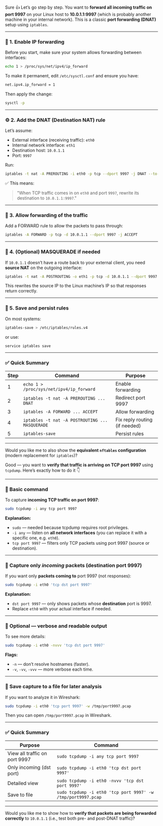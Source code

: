 Sure 👍 Let’s go step by step.
You want to **forward all incoming traffic on port 9997** on your Linux host to **10.0.1.1:9997** (which is probably another machine in your internal network).
This is a classic **port forwarding (DNAT)** setup using `iptables`.

---

### 🧭 1. Enable IP forwarding

Before you start, make sure your system allows forwarding between interfaces:

```bash
echo 1 > /proc/sys/net/ipv4/ip_forward
```

To make it permanent, edit `/etc/sysctl.conf` and ensure you have:

```bash
net.ipv4.ip_forward = 1
```

Then apply the change:

```bash
sysctl -p
```

---

### ⚙️ 2. Add the DNAT (Destination NAT) rule

Let’s assume:

* External interface (receiving traffic): `eth0`
* Internal network interface: `eth1`
* Destination host: `10.0.1.1`
* Port: `9997`

Run:

```bash
iptables -t nat -A PREROUTING -i eth0 -p tcp --dport 9997 -j DNAT --to-destination 10.0.1.1:9997
```

✅ This means:

> "When TCP traffic comes in on `eth0` and port `9997`, rewrite its destination to `10.0.1.1:9997`."

---

### 🔁 3. Allow forwarding of the traffic

Add a FORWARD rule to allow the packets to pass through:

```bash
iptables -A FORWARD -p tcp -d 10.0.1.1 --dport 9997 -j ACCEPT
```

---

### 🧩 4. (Optional) MASQUERADE if needed

If `10.0.1.1` doesn’t have a route back to your external client, you need **source NAT** on the outgoing interface:

```bash
iptables -t nat -A POSTROUTING -o eth1 -p tcp -d 10.0.1.1 --dport 9997 -j MASQUERADE
```

This rewrites the source IP to the Linux machine’s IP so that responses return correctly.

---

### 🧱 5. Save and persist rules

On most systems:

```bash
iptables-save > /etc/iptables/rules.v4
```

or use:

```bash
service iptables save
```

---

### ✅ Quick Summary

| Step | Command                                         | Purpose                       |
| ---- | ----------------------------------------------- | ----------------------------- |
| 1    | `echo 1 > /proc/sys/net/ipv4/ip_forward`        | Enable forwarding             |
| 2    | `iptables -t nat -A PREROUTING ... DNAT`        | Redirect port 9997            |
| 3    | `iptables -A FORWARD ... ACCEPT`                | Allow forwarding              |
| 4    | `iptables -t nat -A POSTROUTING ... MASQUERADE` | Fix reply routing (if needed) |
| 5    | `iptables-save`                                 | Persist rules                 |

---

Would you like me to also show the **equivalent `nftables` configuration** (modern replacement for `iptables`)?





Good — you want to **verify that traffic is arriving on TCP port 9997** using `tcpdump`.
Here’s exactly how to do it 👇

---

### 🧭 Basic command

To capture **incoming TCP traffic on port 9997**:

```bash
sudo tcpdump -i any tcp port 9997
```

**Explanation:**

* `sudo` — needed because tcpdump requires root privileges.
* `-i any` — listen on **all network interfaces** (you can replace it with a specific one, e.g. `eth0`).
* `tcp port 9997` — filters only TCP packets using port 9997 (source or destination).

---

### 🎯 Capture only *incoming* packets (destination port 9997)

If you want only **packets coming to** port 9997 (not responses):

```bash
sudo tcpdump -i eth0 'tcp dst port 9997'
```

**Explanation:**

* `dst port 9997` — only shows packets whose **destination** port is 9997.
* Replace `eth0` with your actual interface if needed.

---

### 🧩 Optional — verbose and readable output

To see more details:

```bash
sudo tcpdump -i eth0 -nvvv 'tcp dst port 9997'
```

**Flags:**

* `-n` — don’t resolve hostnames (faster).
* `-v`, `-vv`, `-vvv` — more verbose each time.

---

### 💾 Save capture to a file for later analysis

If you want to analyze it in Wireshark:

```bash
sudo tcpdump -i eth0 'tcp port 9997' -w /tmp/port9997.pcap
```

Then you can open `/tmp/port9997.pcap` in Wireshark.

---

### ✅ Quick Summary

| Purpose                       | Command                                                      |
| ----------------------------- | ------------------------------------------------------------ |
| View all traffic on port 9997 | `sudo tcpdump -i any tcp port 9997`                          |
| Only incoming (dst port)      | `sudo tcpdump -i eth0 'tcp dst port 9997'`                   |
| Detailed view                 | `sudo tcpdump -i eth0 -nvvv 'tcp dst port 9997'`             |
| Save to file                  | `sudo tcpdump -i eth0 'tcp port 9997' -w /tmp/port9997.pcap` |

---

Would you like me to show how to **verify that packets are being forwarded correctly** to `10.0.1.1` (i.e., test both pre- and post-DNAT traffic)?
